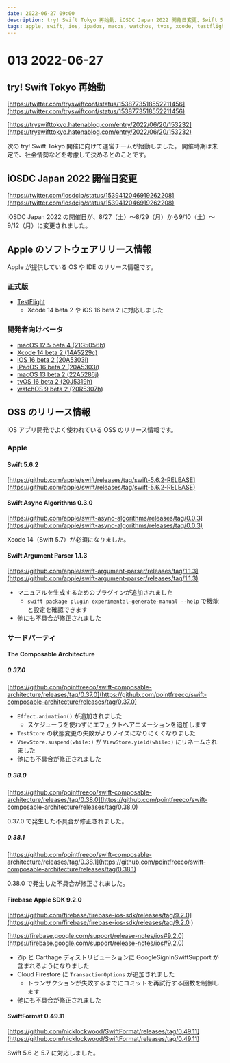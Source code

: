 ```yaml
---
date: 2022-06-27 09:00
description: try! Swift Tokyo 再始動、iOSDC Japan 2022 開催日変更、Swift 5.6.2 リリース、Swift Argument Parser 1.1.3 リリース、Firebase Apple SDK 9.2.0 リリース、SwiftFormat 0.49.11 リリースなど
tags: apple, swift, ios, ipados, macos, watchos, tvos, xcode, testflight, try-swift-tokyo, iosdcjapan, swift-async-algorithms, swift-argument-parser, tca, the-composable-architecture, firebase, firestore, swiftformat
---
```

# 013 2022-06-27

## try! Swift Tokyo 再始動

[https://twitter.com/tryswiftconf/status/1538773518552211456](https://twitter.com/tryswiftconf/status/1538773518552211456)

[https://tryswifttokyo.hatenablog.com/entry/2022/06/20/153232](https://tryswifttokyo.hatenablog.com/entry/2022/06/20/153232)

次の try! Swift Tokyo 開催に向けて運営チームが始動しました。
開催時期は未定で、社会情勢などを考慮して決めるとのことです。

## iOSDC Japan 2022 開催日変更

[https://twitter.com/iosdcjp/status/1539412046919262208](https://twitter.com/iosdcjp/status/1539412046919262208)

iOSDC Japan 2022 の開催日が、8/27（土）〜8/29（月）から9/10（土）〜9/12（月）に変更されました。

## Apple のソフトウェアリリース情報

Apple が提供している OS や IDE のリリース情報です。

### 正式版

- [TestFlight](https://developer.apple.com/news/releases/?id=06222022g)
  - Xcode 14 beta 2 や iOS 16 beta 2 に対応しました

### 開発者向けベータ

- [macOS 12.5 beta 4 (21G5056b)](https://developer.apple.com/news/releases/?id=06242022a)
- [Xcode 14 beta 2 (14A5229c)](https://developer.apple.com/news/releases/?id=06222022f)
- [iOS 16 beta 2 (20A5303i)](https://developer.apple.com/news/releases/?id=06222022e)
- [iPadOS 16 beta 2 (20A5303i)](https://developer.apple.com/news/releases/?id=06222022d)
- [macOS 13 beta 2 (22A5286j)](https://developer.apple.com/news/releases/?id=06222022c)
- [tvOS 16 beta 2 (20J5319h)](https://developer.apple.com/news/releases/?id=06222022a)
- [watchOS 9 beta 2 (20R5307h)](https://developer.apple.com/news/releases/?id=06222022b)

## OSS のリリース情報

iOS アプリ開発でよく使われている OSS のリリース情報です。

### Apple

#### Swift 5.6.2

[https://github.com/apple/swift/releases/tag/swift-5.6.2-RELEASE](https://github.com/apple/swift/releases/tag/swift-5.6.2-RELEASE)

#### Swift Async Algorithms 0.3.0

[https://github.com/apple/swift-async-algorithms/releases/tag/0.0.3](https://github.com/apple/swift-async-algorithms/releases/tag/0.0.3)

Xcode 14（Swift 5.7）が必須になりました。

#### Swift Argument Parser 1.1.3

[https://github.com/apple/swift-argument-parser/releases/tag/1.1.3](https://github.com/apple/swift-argument-parser/releases/tag/1.1.3)

- マニュアルを生成するためのプラグインが追加されました
  - `swift package plugin experimental-generate-manual --help` で機能と設定を確認できます
- 他にも不具合が修正されました

### サードパーティ

#### The Composable Architecture

##### 0.37.0

[https://github.com/pointfreeco/swift-composable-architecture/releases/tag/0.37.0](https://github.com/pointfreeco/swift-composable-architecture/releases/tag/0.37.0)

- `Effect.animation()` が追加されました
  - スケジューラを使わずにエフェクトへアニメーションを追加します
- `TestStore` の状態変更の失敗がよりノイズになりにくくなりました
- `ViewStore.suspend(while:)` が `ViewStore.yield(while:)` にリネームされました
- 他にも不具合が修正されました

##### 0.38.0

[https://github.com/pointfreeco/swift-composable-architecture/releases/tag/0.38.0](https://github.com/pointfreeco/swift-composable-architecture/releases/tag/0.38.0)

0.37.0 で発生した不具合が修正されました。

##### 0.38.1

[https://github.com/pointfreeco/swift-composable-architecture/releases/tag/0.38.1](https://github.com/pointfreeco/swift-composable-architecture/releases/tag/0.38.1)

0.38.0 で発生した不具合が修正されました。

#### Firebase Apple SDK 9.2.0

[https://github.com/firebase/firebase-ios-sdk/releases/tag/9.2.0](https://github.com/firebase/firebase-ios-sdk/releases/tag/9.2.0 )

[https://firebase.google.com/support/release-notes/ios#9.2.0](https://firebase.google.com/support/release-notes/ios#9.2.0)

- Zip と Carthage ディストリビューションに GoogleSignInSwiftSupport が含まれるようになりました
- Cloud Firestore に `TransactionOptions` が追加されました
  - トランザクションが失敗するまでにコミットを再試行する回数を制御します
- 他にも不具合が修正されました

#### SwiftFormat 0.49.11

[https://github.com/nicklockwood/SwiftFormat/releases/tag/0.49.11](https://github.com/nicklockwood/SwiftFormat/releases/tag/0.49.11)

Swift 5.6 と 5.7 に対応しました。
